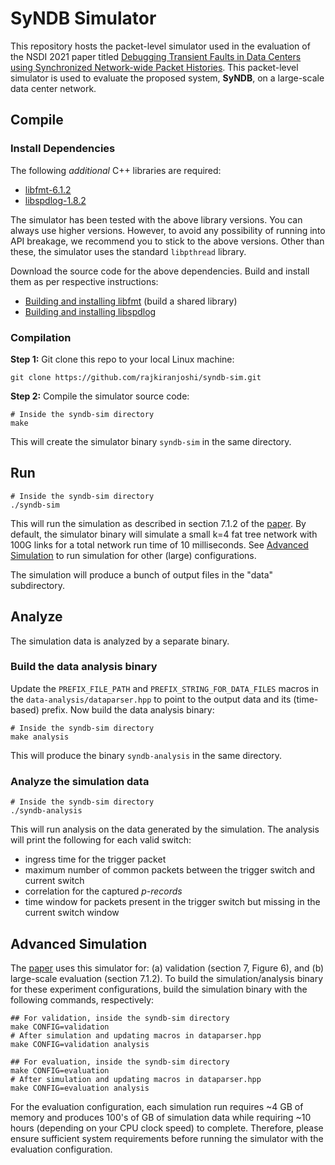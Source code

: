 # SyNDB Simulator

This repository hosts the packet-level simulator used in the evaluation of the NSDI 2021 paper titled [Debugging Transient Faults in Data Centers using Synchronized Network-wide Packet Histories](https://www.usenix.org/conference/nsdi21/presentation/kannan). This packet-level simulator is used to evaluate the proposed system, **SyNDB**, on a large-scale data center network.

## Compile

### Install Dependencies

The following *additional* C++ libraries are required:
* [libfmt-6.1.2](https://github.com/fmtlib/fmt/releases/tag/6.1.2)
* [libspdlog-1.8.2](https://github.com/gabime/spdlog/releases/tag/v1.8.2)

The simulator has been tested with the above library versions. You can always use higher versions. However, to avoid any possibility of running into API breakage, we recommend you to stick to the above versions. Other than these, the simulator uses the standard `libpthread` library.

Download the source code for the above dependencies. Build and install them as per respective instructions:
* [Building and installing libfmt](https://fmt.dev/latest/usage.html#building-the-library) (build a shared library)
* [Building and installing libspdlog](https://github.com/gabime/spdlog#install)

### Compilation

**Step 1:** Git clone this repo to your local Linux machine:
```
git clone https://github.com/rajkiranjoshi/syndb-sim.git
```

**Step 2:** Compile the simulator source code:
```
# Inside the syndb-sim directory
make
```
This will create the simulator binary `syndb-sim` in the same directory.

## Run
```
# Inside the syndb-sim directory
./syndb-sim
```
This will run the simulation as described in section 7.1.2 of the [paper](https://www.usenix.org/system/files/nsdi21-kannan.pdf). By default, the simulator binary will simulate a small k=4 fat tree network with 100G links for a total network run time of 10 milliseconds. See [Advanced Simulation](#advanced-simulation) to run simulation for other (large) configurations.

The simulation will produce a bunch of output files in the "data" subdirectory.

## Analyze

The simulation data is analyzed by a separate binary. 

### Build the data analysis binary 

Update the `PREFIX_FILE_PATH` and `PREFIX_STRING_FOR_DATA_FILES` macros in the `data-analysis/dataparser.hpp` to point to the output data and its (time-based) prefix. Now build the data analysis binary:
```
# Inside the syndb-sim directory
make analysis
```
This will produce the binary `syndb-analysis` in the same directory.

### Analyze the simulation data

```
# Inside the syndb-sim directory
./syndb-analysis
```
This will run analysis on the data generated by the simulation. The analysis will print the following for each valid switch:
* ingress time for the trigger packet
* maximum number of common packets between the trigger switch and current switch
* correlation for the captured *p-records*
* time window for packets present in the trigger switch but missing in the current switch window

## Advanced Simulation

The [paper](https://www.usenix.org/system/files/nsdi21-kannan.pdf) uses this simulator for: (a) validation (section 7, Figure 6), and (b) large-scale evaluation (section 7.1.2). To build the simulation/analysis binary for these experiment configurations, build the simulation binary with the following commands, respectively:
```
## For validation, inside the syndb-sim directory
make CONFIG=validation
# After simulation and updating macros in dataparser.hpp
make CONFIG=validation analysis

## For evaluation, inside the syndb-sim directory
make CONFIG=evaluation
# After simulation and updating macros in dataparser.hpp
make CONFIG=evaluation analysis
```
For the evaluation configuration, each simulation run requires ~4 GB of memory and produces 100's of GB of simulation data while requiring ~10 hours (depending on your CPU clock speed) to complete. Therefore, please ensure sufficient system requirements before running the simulator with the evaluation configuration.

